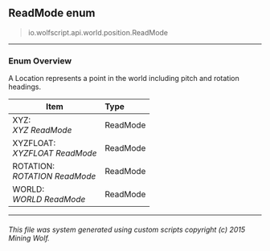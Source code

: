 ## ReadMode __enum__

>io.wolfscript.api.world.position.ReadMode

---

### Enum Overview

A Location represents a point in the world including pitch and rotation headings.

Item | Type   
--- | :--- 
XYZ: <br> _XYZ ReadMode_ | ReadMode
XYZFLOAT: <br> _XYZFLOAT ReadMode_ | ReadMode
ROTATION: <br> _ROTATION ReadMode_ | ReadMode
WORLD: <br> _WORLD ReadMode_ | ReadMode



---



###### This file was system generated using custom scripts copyright (c) 2015 Mining Wolf.
	

